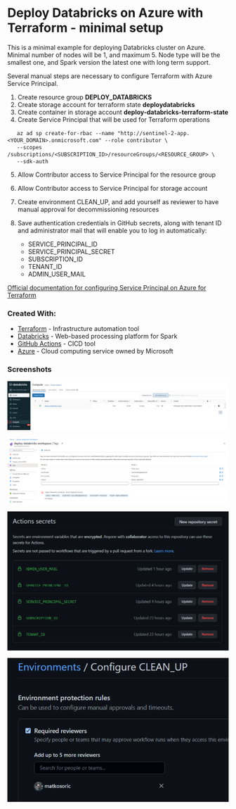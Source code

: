 # Deploy Databricks on Azure with Terraform - minimal setup

This is a minimal example for deploying Databricks cluster on Azure.
Minimal number of nodes will be 1, and maximum 5.
Node type will be the smallest one, and Spark version the latest one with long term support.

Several manual steps are necessary to configure Terraform with Azure Service Principal.

1. Create resource group **DEPLOY_DATABRICKS**
2. Create storage account for terraform state **deploydatabricks**
3. Create container in storage account **deploy-databricks-terraform-state**
4. Create Service Principal that will be used for Terraform operations 

```
   az ad sp create-for-rbac --name "http://sentinel-2-app.<YOUR_DOMAIN>.onmicrosoft.com" --role contributor \
   --scopes /subscriptions/<SUBSCRIPTION_ID>/resourceGroups/<RESOURCE_GROUP> \
   --sdk-auth
```

5. Allow Contributor access to Service Principal for the resource group
6. Allow Contributor access to Service Principal for storage account
7. Create environment CLEAN_UP, and add yourself as reviewer to have manual approval for decommissioning resources   
8. Save authentication credentials in GitHub secrets,
   along with tenant ID and administrator mail that will enable you to log in automatically:

   * SERVICE_PRINCIPAL_ID
   * SERVICE_PRINCIPAL_SECRET
   * SUBSCRIPTION_ID
   * TENANT_ID
   * ADMIN_USER_MAIL

   
[Official documentation for configuring Service Principal on Azure for Terraform](https://registry.terraform.io/providers/hashicorp/azuread/latest/docs/guides/service_principal_client_secret)


### Created With:

* [Terraform](https://www.terraform.io/) - Infrastructure automation tool
* [Databricks](https://databricks.com/) - Web-based processing platform for Spark 
* [GitHub Actions](https://docs.github.com/en/actions) - CICD tool
* [Azure](https://portal.azure.com/) - Cloud computing service owned by Microsoft


### Screenshots

![Databricks GUI](https://raw.githubusercontent.com/matkosoric/deploy-databricks-with-terraform/main/docs/databricks-gui.PNG?raw=true "")

![Databricks tags](https://raw.githubusercontent.com/matkosoric/deploy-databricks-with-terraform/main/docs/databricks-tags.PNG?raw=true "")

![GitHub secrets](https://raw.githubusercontent.com/matkosoric/deploy-databricks-with-terraform/main/docs/github-secrets.PNG?raw=true "")

![Manual approval](https://raw.githubusercontent.com/matkosoric/deploy-databricks-with-terraform/main/docs/manual_approval.PNG?raw=true "")
